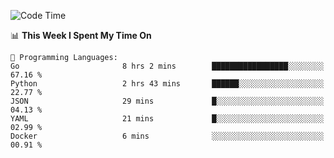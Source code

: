 <!--START_SECTION:waka-->
![Code Time](http://img.shields.io/badge/Code%20Time-656%20hrs-blue)

📊 **This Week I Spent My Time On** 

```text
💬 Programming Languages: 
Go                       8 hrs 2 mins        █████████████████░░░░░░░░   67.16 % 
Python                   2 hrs 43 mins       ██████░░░░░░░░░░░░░░░░░░░   22.77 % 
JSON                     29 mins             █░░░░░░░░░░░░░░░░░░░░░░░░   04.13 % 
YAML                     21 mins             █░░░░░░░░░░░░░░░░░░░░░░░░   02.99 % 
Docker                   6 mins              ░░░░░░░░░░░░░░░░░░░░░░░░░   00.91 % 
```


<!--END_SECTION:waka-->